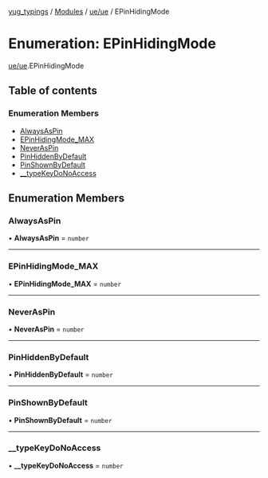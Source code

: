 [yug_typings](../README.md) / [Modules](../modules.md) / [ue/ue](../modules/ue_ue.md) / EPinHidingMode

# Enumeration: EPinHidingMode

[ue/ue](../modules/ue_ue.md).EPinHidingMode

## Table of contents

### Enumeration Members

- [AlwaysAsPin](ue_ue.EPinHidingMode.md#alwaysaspin)
- [EPinHidingMode\_MAX](ue_ue.EPinHidingMode.md#epinhidingmode_max)
- [NeverAsPin](ue_ue.EPinHidingMode.md#neveraspin)
- [PinHiddenByDefault](ue_ue.EPinHidingMode.md#pinhiddenbydefault)
- [PinShownByDefault](ue_ue.EPinHidingMode.md#pinshownbydefault)
- [\_\_typeKeyDoNoAccess](ue_ue.EPinHidingMode.md#__typekeydonoaccess)

## Enumeration Members

### AlwaysAsPin

• **AlwaysAsPin** = `number`

___

### EPinHidingMode\_MAX

• **EPinHidingMode\_MAX** = `number`

___

### NeverAsPin

• **NeverAsPin** = `number`

___

### PinHiddenByDefault

• **PinHiddenByDefault** = `number`

___

### PinShownByDefault

• **PinShownByDefault** = `number`

___

### \_\_typeKeyDoNoAccess

• **\_\_typeKeyDoNoAccess** = `number`
